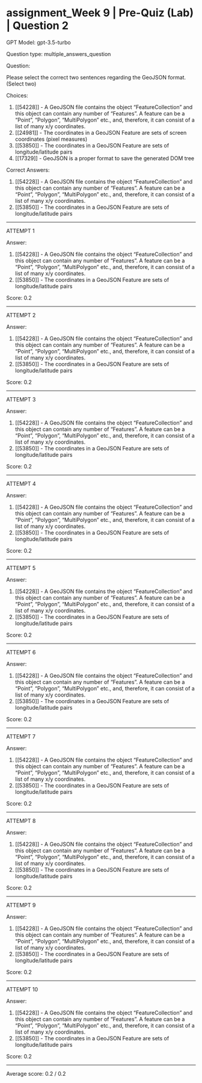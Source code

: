 # assignment_Week 9 | Pre-Quiz (Lab) | Question 2

GPT Model: gpt-3.5-turbo

Question type: multiple_answers_question

Question:
<div><p><span>Please select the correct two sentences regarding the GeoJSON format. (Select two)</span></p></div>

Choices:
1. [[54228]] - A GeoJSON file contains the object “FeatureCollection” and this object can contain any number of “Features”. A feature can be a “Point”, “Polygon”, “MultiPolygon” etc., and, therefore, it can consist of a list of many x/y coordinates.
2. [[24981]] - The coordinates in a GeoJSON Feature are sets of screen coordinates (pixel measures)
3. [[53850]] - The coordinates in a GeoJSON Feature are sets of longitude/latitude pairs
4. [[17329]] - GeoJSON is a proper format to save the generated DOM tree

Correct Answers:
1. [[54228]] - A GeoJSON file contains the object “FeatureCollection” and this object can contain any number of “Features”. A feature can be a “Point”, “Polygon”, “MultiPolygon” etc., and, therefore, it can consist of a list of many x/y coordinates.
3. [[53850]] - The coordinates in a GeoJSON Feature are sets of longitude/latitude pairs

****************************************

ATTEMPT 1

Answer:
1. [[54228]] - A GeoJSON file contains the object “FeatureCollection” and this object can contain any number of “Features”. A feature can be a “Point”, “Polygon”, “MultiPolygon” etc., and, therefore, it can consist of a list of many x/y coordinates.
2. [[53850]] - The coordinates in a GeoJSON Feature are sets of longitude/latitude pairs

Score: 0.2

--------------------

ATTEMPT 2

Answer: 
1. [[54228]] - A GeoJSON file contains the object “FeatureCollection” and this object can contain any number of “Features”. A feature can be a “Point”, “Polygon”, “MultiPolygon” etc., and, therefore, it can consist of a list of many x/y coordinates.
2. [[53850]] - The coordinates in a GeoJSON Feature are sets of longitude/latitude pairs

Score: 0.2

--------------------

ATTEMPT 3

Answer:
1. [[54228]] - A GeoJSON file contains the object “FeatureCollection” and this object can contain any number of “Features”. A feature can be a “Point”, “Polygon”, “MultiPolygon” etc., and, therefore, it can consist of a list of many x/y coordinates.
2. [[53850]] - The coordinates in a GeoJSON Feature are sets of longitude/latitude pairs

Score: 0.2

--------------------

ATTEMPT 4

Answer:
1. [[54228]] - A GeoJSON file contains the object “FeatureCollection” and this object can contain any number of “Features”. A feature can be a “Point”, “Polygon”, “MultiPolygon” etc., and, therefore, it can consist of a list of many x/y coordinates.
2. [[53850]] - The coordinates in a GeoJSON Feature are sets of longitude/latitude pairs

Score: 0.2

--------------------

ATTEMPT 5

Answer:
1. [[54228]] - A GeoJSON file contains the object “FeatureCollection” and this object can contain any number of “Features”. A feature can be a “Point”, “Polygon”, “MultiPolygon” etc., and, therefore, it can consist of a list of many x/y coordinates.
2. [[53850]] - The coordinates in a GeoJSON Feature are sets of longitude/latitude pairs

Score: 0.2

--------------------

ATTEMPT 6

Answer: 
1. [[54228]] - A GeoJSON file contains the object “FeatureCollection” and this object can contain any number of “Features”. A feature can be a “Point”, “Polygon”, “MultiPolygon” etc., and, therefore, it can consist of a list of many x/y coordinates.
2. [[53850]] - The coordinates in a GeoJSON Feature are sets of longitude/latitude pairs

Score: 0.2

--------------------

ATTEMPT 7

Answer:
1. [[54228]] - A GeoJSON file contains the object “FeatureCollection” and this object can contain any number of “Features”. A feature can be a “Point”, “Polygon”, “MultiPolygon” etc., and, therefore, it can consist of a list of many x/y coordinates.
2. [[53850]] - The coordinates in a GeoJSON Feature are sets of longitude/latitude pairs

Score: 0.2

--------------------

ATTEMPT 8

Answer:
1. [[54228]] - A GeoJSON file contains the object “FeatureCollection” and this object can contain any number of “Features”. A feature can be a “Point”, “Polygon”, “MultiPolygon” etc., and, therefore, it can consist of a list of many x/y coordinates.
2. [[53850]] - The coordinates in a GeoJSON Feature are sets of longitude/latitude pairs

Score: 0.2

--------------------

ATTEMPT 9

Answer:
1. [[54228]] - A GeoJSON file contains the object “FeatureCollection” and this object can contain any number of “Features”. A feature can be a “Point”, “Polygon”, “MultiPolygon” etc., and, therefore, it can consist of a list of many x/y coordinates.
2. [[53850]] - The coordinates in a GeoJSON Feature are sets of longitude/latitude pairs

Score: 0.2

--------------------

ATTEMPT 10

Answer: 
1. [[54228]] - A GeoJSON file contains the object “FeatureCollection” and this object can contain any number of “Features”. A feature can be a “Point”, “Polygon”, “MultiPolygon” etc., and, therefore, it can consist of a list of many x/y coordinates.
2. [[53850]] - The coordinates in a GeoJSON Feature are sets of longitude/latitude pairs

Score: 0.2

--------------------

Average score: 0.2 / 0.2
